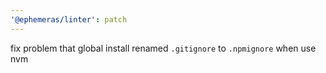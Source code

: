 ```yaml
---
'@ephemeras/linter': patch
---
```


fix problem that global install renamed `.gitignore` to `.npmignore` when use nvm
